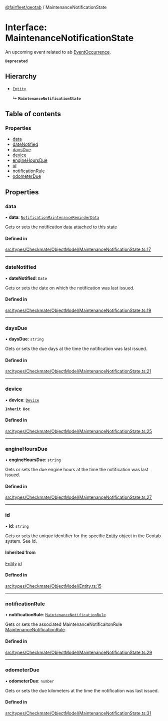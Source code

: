 [@fairfleet/geotab](../README.md) / MaintenanceNotificationState

# Interface: MaintenanceNotificationState

An upcoming event related to ab [EventOccurrence](EventOccurrence.md).

**`Deprecated`**

## Hierarchy

- [`Entity`](Entity.md)

  ↳ **`MaintenanceNotificationState`**

## Table of contents

### Properties

- [data](MaintenanceNotificationState.md#data)
- [dateNotified](MaintenanceNotificationState.md#datenotified)
- [daysDue](MaintenanceNotificationState.md#daysdue)
- [device](MaintenanceNotificationState.md#device)
- [engineHoursDue](MaintenanceNotificationState.md#enginehoursdue)
- [id](MaintenanceNotificationState.md#id)
- [notificationRule](MaintenanceNotificationState.md#notificationrule)
- [odometerDue](MaintenanceNotificationState.md#odometerdue)

## Properties

### data

• **data**: [`NotificationMaintenanceReminderData`](NotificationMaintenanceReminderData.md)

Gets or sets the notification data attached to this state

#### Defined in

[src/types/Checkmate/ObjectModel/MaintenanceNotificationState.ts:17](https://github.com/fairfleet/geotab/blob/d57d931/src/types/Checkmate/ObjectModel/MaintenanceNotificationState.ts#L17)

___

### dateNotified

• **dateNotified**: `Date`

Gets or sets the date on which the notification was last issued.

#### Defined in

[src/types/Checkmate/ObjectModel/MaintenanceNotificationState.ts:19](https://github.com/fairfleet/geotab/blob/d57d931/src/types/Checkmate/ObjectModel/MaintenanceNotificationState.ts#L19)

___

### daysDue

• **daysDue**: `string`

Gets or sets the due days at the time the notification was last issued.

#### Defined in

[src/types/Checkmate/ObjectModel/MaintenanceNotificationState.ts:21](https://github.com/fairfleet/geotab/blob/d57d931/src/types/Checkmate/ObjectModel/MaintenanceNotificationState.ts#L21)

___

### device

• **device**: [`Device`](Device.md)

**`Inherit Doc`**

#### Defined in

[src/types/Checkmate/ObjectModel/MaintenanceNotificationState.ts:25](https://github.com/fairfleet/geotab/blob/d57d931/src/types/Checkmate/ObjectModel/MaintenanceNotificationState.ts#L25)

___

### engineHoursDue

• **engineHoursDue**: `string`

Gets or sets the due engine hours at the time the notification was last issued.

#### Defined in

[src/types/Checkmate/ObjectModel/MaintenanceNotificationState.ts:27](https://github.com/fairfleet/geotab/blob/d57d931/src/types/Checkmate/ObjectModel/MaintenanceNotificationState.ts#L27)

___

### id

• **id**: `string`

Gets or sets the unique identifier for the specific [Entity](Entity.md) object in the Geotab system. See Id.

#### Inherited from

[Entity](Entity.md).[id](Entity.md#id)

#### Defined in

[src/types/Checkmate/ObjectModel/Entity.ts:15](https://github.com/fairfleet/geotab/blob/d57d931/src/types/Checkmate/ObjectModel/Entity.ts#L15)

___

### notificationRule

• **notificationRule**: [`MaintenanceNotificationRule`](MaintenanceNotificationRule.md)

Gets or sets the associated MaintenanceNotificaitonRule [MaintenanceNotificationRule](MaintenanceNotificationRule.md).

#### Defined in

[src/types/Checkmate/ObjectModel/MaintenanceNotificationState.ts:29](https://github.com/fairfleet/geotab/blob/d57d931/src/types/Checkmate/ObjectModel/MaintenanceNotificationState.ts#L29)

___

### odometerDue

• **odometerDue**: `number`

Gets or sets the due kilometers at the time the notification was last issued.

#### Defined in

[src/types/Checkmate/ObjectModel/MaintenanceNotificationState.ts:31](https://github.com/fairfleet/geotab/blob/d57d931/src/types/Checkmate/ObjectModel/MaintenanceNotificationState.ts#L31)
